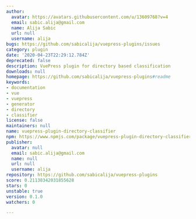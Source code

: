 ```yaml
---
author:
  avatar: https://avatars.githubusercontent.com/u/13609768?v=4
  email: sabic.alija@gmail.com
  name: Alija Sabic
  url: null
  username: alija
bugs: https://github.com/sabicalija/vuepress-plugins/issues
category: plugin
date: '2020-04-23T22:29:12.784Z'
deprecated: false
description: VuePress plugin for directory based classification
downloads: null
homepage: https://github.com/sabicalija/vuepress-plugins#readme
keywords:
- documentation
- vue
- vuepress
- generator
- directory
- classifier
license: false
maintainers: null
name: vuepress-plugin-directory-classifier
npm: https://www.npmjs.com/package/vuepress-plugin-directory-classifier
publisher:
  avatar: null
  email: sabic.alija@gmail.com
  name: null
  url: null
  username: alija
repository: https://github.com/sabicalija/vuepress-plugins
score: 0.21138342031855628
stars: 0
unstable: true
version: 0.1.0
watchers: 0

---
```


